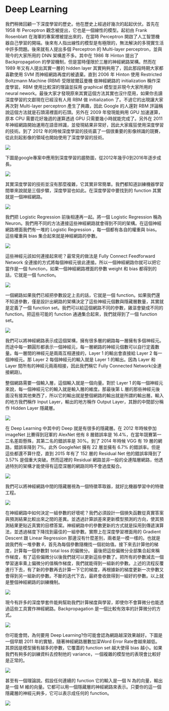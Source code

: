 # Deep Learning

我們稍微回顧一下深度學習的歷史。他在歷史上經過好幾次的起起伏伏。首先在 1958 年 Perceptron 觀念被提出，它也是一個線性的模型。起初由 Frank Rosenblatt 在海軍的專案裡被提出來的，在當時 Perceptron 開啟了人工智慧機器自己學習的開端。後來有人指出線性的模型是有極限的，無法解決的多現實生活中許多問題。後來就有人提出多個 Perceptron 的 Multi-layer perceptron，並與現今的大家所用的 DNN 架構差不多。其中在 1986 年 Hinton 提出了 Backpropagation 的學習機制，但是當時僅限於三層的神經網路架構。然而在 1989 年又有人提出其實一層的 hidden layer 其實夠夠用了，因此那段時期大家都喜歡使用 SVM 而神經網路再度的被遺棄。直到 2006 年 Hinton 使用 Restricted Boltzmann Machine (RBM) 受限玻爾茲曼機 做神經網路的  initialization 稱作深度學習。RBM 使用比較深的理論並採用 graphical 模型並非現今大家所用的 neural nework。最後大家才發現原來其實這個方法其實也沒什麼用，如果你去讀深度學習的文獻現在已經沒有人用 RBM 做 initialization 了。不過它的出現讓大家再次對 Multi-layer perceptron 產生了興趣，因此 Google 的人還對 RBM 評論稱說這個方法就是石頭湯裡面的石頭。另外在 2009 年發現能夠用 GPU 加速運算，原本 CPU 需要花好幾週的運算透過 GPU 只需要幾小時就能完成了。另外在 2011 年神經網路開始運用在語音辨識，並發現結果非常好，因此大家瘋狂使用深度學習的技術。到了 2012 年的時候深度學習的技術贏了一個很重要的影像辨識的競賽，從此刻起影像的領域也開始使用了深度學習的技術。

![](https://i.imgur.com/rTY3Cxx.png)

下圖是google專案中應用到深度學習的趨勢圖，從2012年幾乎0到2016年逐步成長。

![](https://i.imgur.com/RqjLG7e.png)

其實深度學習的技術並沒有那麼複雜，它其實非常簡單。我們都知道訓練機器學習間單來說就是三個步驟，深度學習也如此。在深度學習中要找到的 function 其實就是一個神經網路。

![](https://i.imgur.com/w6V6ZHo.png)

我們把 Logistic Regression 前後相連再一起。將一個 Logistic Regression  稱為 Neuron。我們用不同的方法連接這些神經網路就會得到不同的架構。在這個神經網路裡面我們有一堆的 Logistic Regression ，每一個都有各自的權重與 bias。這些權重與 bias 集合起來就是神經網路的參數。

![](https://i.imgur.com/JTSQ9mK.png)

這些神經元該如何連接起來呢？最常見的做法是 Fully Connect Feedforward Network 全連接的方式將每個神經元彼此連接。所以一個神經網路你就可以把它當作是一個 function，如果一個神經網路裡面的參數 weight 和 bias 都得到的話，它就是一個 function。 

![](https://i.imgur.com/hYfESZq.png)

一個網路如果我們已經把參數設定上去的話，它就是一個 function。如果我們還不知道參數，僅是設計出網路的架構決定了這些神經元個數與隱藏層數量，其實就是定義了一個 function set。我們可以給這個網路不同的參數，雞漚會變成不同的 function。把這些可能的 function 通通集合起來，我們就得到了一個 function set。

![](https://i.imgur.com/HYZp2aT.png)

我們可以將神經網路表示成這個架構，擁有很多層的網路每一層擁有多個神經元。而途中每一顆圓形都表示一個神經元，每一層網路的神經元個數可以自行定義數量。每一層間的神經元是兩兩互相連接的，Layer 1 的輸出會直接給 Layer 2 每一個神經元。那 Layer 2 每個神經元的輸入就是 Layer 1 的輸出。因為 Layer 和 Layer 間所有的神經元兩兩相接，因此我們稱它 Fully Connected Network(全連接網路)。

整個網路需要一個輸入層，這個輸入就是一個向量。對於 Layer 1 的每一個神經元來說，每一個神經元它的輸入就是輸入層的維度。那最後第 L 層的那些神經元後面沒有接其他東西了，所以它的輸出就是整個網路的輸出就是所謂的輸出層。輸入的地方我們稱作 Input Layer，輸出的地方稱作 Output Layer，其餘的中間部分稱作 Hidden Layer 隱藏層。


![](https://i.imgur.com/wf5HXPy.png)

在 Deep Learning 中其中的 Deep 就是有很多的隱藏層。在 2012 年時候參加 imageNet 比賽得到冠軍的 AlexNet 他有 8 層錯誤率是 16.4%，在當年競賽第一二名差距懸殊，其第二名的錯誤率是 30%。到了 2014 年時候 VGG 有 19 層的網路，錯誤率降到 7%。此外 GoogleNet 擁有 22 層並擁有 6.7% 的錯誤率。但是這些都還不算什麼，直到 2015 年有了 152 層的 Residual Net 他的錯誤率降到了 3.57% 是個重大突破。然而這裡的 Residual 網路並非一般的全連階層網路，他透過特別的架構才能使得有這麼深層的網路同時不會過度擬合。

![](https://i.imgur.com/irDkY5W.png)

我們可以將神經網路中間的隱藏層視為一個特徵萃取器，就好比機器學習中的特徵工程。

![](https://i.imgur.com/g6fYnbO.png)

在神經網路中如何決定一組參數的好壞呢？我們必須設計一個損失函數從真實答案與預測結果比較出來之間的差異。並透過計算誤差來更新模型預測的方向，使其預測結果更貼近真實的目標答案。神經網路中的參數更新的方式就是採用到傳遞演算法，並透過梯度下降找到最佳的一組參數。實際上在深度學習裡面用的 Gradient Descent 跟 Linear Regression 那邊沒有什麼差別，兩者是一模一樣的。也就是說我們有一堆參數 𝜃，首先為每個參數隨機找一個初始值。接下來去計算他的梯度，計算每一個參數對 total loss 的偏微分。 最後把這些偏微分全部集合起來稱作梯度，有了這些偏微分以後我們就可以更新這些參數了。把所有的參數減去一個學習速率乘上偏微分的值稱作梯度，我們就能得到一組新的參數。上述的流程反覆進行下去，有了新的參數再去計算一下它的梯度，再根據新的梯度更新一次參數又會得到另一組新的參數。不斷的迭代下去，最終會收斂得到一組好的參數。以上就是整個神經網路的訓練機制。

![](https://i.imgur.com/EyjFumX.png)

現今有許多的深度學套件能夠幫助我們計算梯度與學習，即使你不會算微分也能透過這些工具實作神經網路。Backpropagation 是一個比較有效率的計算微分的方式。

![](https://i.imgur.com/hvP9pO3.png)

你可能會問，為何要用 Deep Learning?你可能會認為網路越深效果越好。下圖是一個早期 2011 年的實驗，隨著神經網路層數加深Word Error  Rate會越來越低。其原因是模型擁有越多的參數，它覆蓋的 function set 越大使得 bias 越小。如果我們有夠多的訓練資料去控制他的 variance，一個複雜的模型他的表現會比較好是正常的。

![](https://i.imgur.com/UJiZTyY.png)

甚至有一個理論說。假設任何連續的 function 它的輸入是一個 N 為的向量，輸出是一個 M 維的向量。它都可以用一個隱藏層的神經網路來表示。只要你的這一個隱藏層的神經元夠多，它可以表示成任何的 function。

![](https://i.imgur.com/nGBUQQZ.png)
